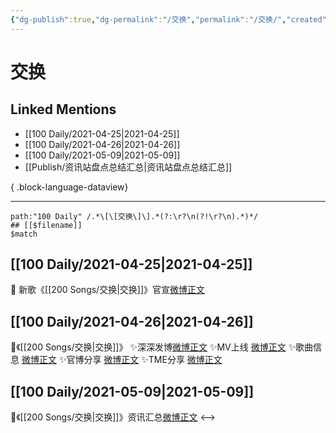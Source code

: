 ```yaml
---
{"dg-publish":true,"dg-permalink":"/交换","permalink":"/交换/","created":"2023-04-09T16:05:52.000+08:00","updated":"2023-08-24T17:54:24.596+08:00"}
---
```


# 交换

## Linked Mentions
- [[100 Daily/2021-04-25\|2021-04-25]]
- [[100 Daily/2021-04-26\|2021-04-26]]
- [[100 Daily/2021-05-09\|2021-05-09]]
- [[Publish/资讯站盘点总结汇总\|资讯站盘点总结汇总]]

{ .block-language-dataview}

---

```expander
path:"100 Daily" /.*\[\[交换\]\].*(?:\r?\n(?!\r?\n).*)*/
## [[$filename]]
$match
```
## [[100 Daily/2021-04-25\|2021-04-25]]
🌟 新歌《[[200 Songs/交换\|交换]]》官宣[微博正文](https://m.weibo.cn/6466290670/4629841230172897)
## [[100 Daily/2021-04-26\|2021-04-26]]
🌟《[[200 Songs/交换\|交换]]》
✨深深发博[微博正文](https://m.weibo.cn/6466290670/4630212187259900)
✨MV上线 [微博正文](https://m.weibo.cn/6466290670/4630203214860237)
✨歌曲信息 [微博正文](https://m.weibo.cn/6466290670/4630024658880404)
✨官博分享 [微博正文](https://m.weibo.cn/6466290670/4630205424994330)
✨TME分享 [微博正文](https://m.weibo.cn/6466290670/4630210026143964)
## [[100 Daily/2021-05-09\|2021-05-09]]
🌿《[[200 Songs/交换\|交换]]》资讯汇总[微博正文](https://m.weibo.cn/6466290670/4634899346885696)
<-->